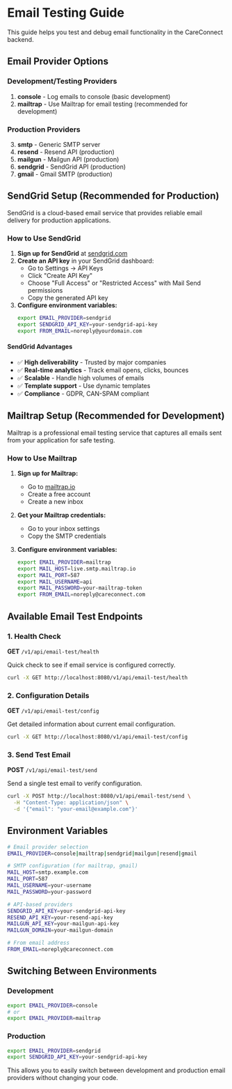 # Email Testing Guide

This guide helps you test and debug email functionality in the CareConnect backend.

## Email Provider Options

### Development/Testing Providers

1. **console** - Log emails to console (basic development)
2. **mailtrap** - Use Mailtrap for email testing (recommended for development)

### Production Providers

3. **smtp** - Generic SMTP server
4. **resend** - Resend API (production)
5. **mailgun** - Mailgun API (production)
6. **sendgrid** - SendGrid API (production)
7. **gmail** - Gmail SMTP (production)

## SendGrid Setup (Recommended for Production)

SendGrid is a cloud-based email service that provides reliable email delivery for production applications.

### How to Use SendGrid

1. **Sign up for SendGrid** at [sendgrid.com](https://sendgrid.com)
2. **Create an API key** in your SendGrid dashboard:
   - Go to Settings → API Keys
   - Click "Create API Key"
   - Choose "Full Access" or "Restricted Access" with Mail Send permissions
   - Copy the generated API key
3. **Configure environment variables:**
   ```bash
   export EMAIL_PROVIDER=sendgrid
   export SENDGRID_API_KEY=your-sendgrid-api-key
   export FROM_EMAIL=noreply@yourdomain.com
   ```

#### SendGrid Advantages
- ✅ **High deliverability** - Trusted by major companies
- ✅ **Real-time analytics** - Track email opens, clicks, bounces
- ✅ **Scalable** - Handle high volumes of emails
- ✅ **Template support** - Use dynamic templates
- ✅ **Compliance** - GDPR, CAN-SPAM compliant

## Mailtrap Setup (Recommended for Development)

Mailtrap is a professional email testing service that captures all emails sent from your application for safe testing.

### How to Use Mailtrap

1. **Sign up for Mailtrap:**
   - Go to [mailtrap.io](https://mailtrap.io)
   - Create a free account
   - Create a new inbox

2. **Get your Mailtrap credentials:**
   - Go to your inbox settings
   - Copy the SMTP credentials

3. **Configure environment variables:**
   ```bash
   export EMAIL_PROVIDER=mailtrap
   export MAIL_HOST=live.smtp.mailtrap.io
   export MAIL_PORT=587
   export MAIL_USERNAME=api
   export MAIL_PASSWORD=your-mailtrap-token
   export FROM_EMAIL=noreply@careconnect.com
   ```

## Available Email Test Endpoints

### 1. Health Check
**GET** `/v1/api/email-test/health`

Quick check to see if email service is configured correctly.

```bash
curl -X GET http://localhost:8080/v1/api/email-test/health
```

### 2. Configuration Details
**GET** `/v1/api/email-test/config`

Get detailed information about current email configuration.

```bash
curl -X GET http://localhost:8080/v1/api/email-test/config
```

### 3. Send Test Email
**POST** `/v1/api/email-test/send`

Send a single test email to verify configuration.

```bash
curl -X POST http://localhost:8080/v1/api/email-test/send \
  -H "Content-Type: application/json" \
  -d '{"email": "your-email@example.com"}'
```

## Environment Variables

```bash
# Email provider selection
EMAIL_PROVIDER=console|mailtrap|sendgrid|mailgun|resend|gmail

# SMTP configuration (for mailtrap, gmail)
MAIL_HOST=smtp.example.com
MAIL_PORT=587
MAIL_USERNAME=your-username
MAIL_PASSWORD=your-password

# API-based providers
SENDGRID_API_KEY=your-sendgrid-api-key
RESEND_API_KEY=your-resend-api-key
MAILGUN_API_KEY=your-mailgun-api-key
MAILGUN_DOMAIN=your-mailgun-domain

# From email address
FROM_EMAIL=noreply@careconnect.com
```

## Switching Between Environments

### Development
```bash
export EMAIL_PROVIDER=console
# or
export EMAIL_PROVIDER=mailtrap
```

### Production
```bash
export EMAIL_PROVIDER=sendgrid
export SENDGRID_API_KEY=your-sendgrid-api-key
```

This allows you to easily switch between development and production email providers without changing your code.
